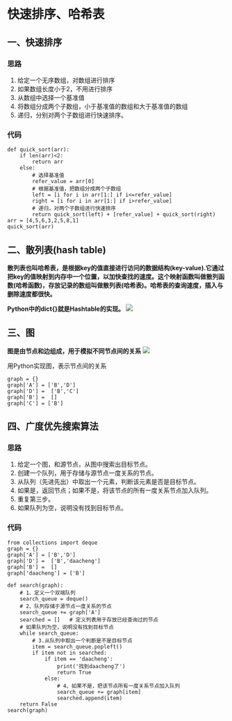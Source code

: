 # 快速排序、哈希表
## 一、快速排序
### 思路
1. 给定一个无序数组，对数组进行排序</br>
2. 如果数组长度小于2，不用进行排序</br>
3. 从数组中选择一个基准值</br>
4. 将数组分成两个子数组，小于基准值的数组和大于基准值的数组</br>
5. 递归，分别对两个子数组进行快速排序。</br>
### 代码

    def quick_sort(arr):
        if len(arr)<2:
            return arr
        else:
            # 选择基准值
            refer_value = arr[0]
            # 根据基准值，把数组分成两个子数组
            left = [i for i in arr[1:] if i<=refer_value]
            right = [i for i in arr[1:] if i>refer_value]
            # 递归，对两个子数组进行快速排序
            return quick_sort(left) + [refer_value] + quick_sort(right)
    arr = [4,5,6,3,2,5,8,1]
    quick_sort(arr)     

## 二、散列表(hash table)
**散列表也叫哈希表，是根据key的值直接进行访问的数据结构(key-value).它通过把key的值映射到内存中一个位置，以加快查找的速度。这个映射函数叫做散列函数(哈希函数)，存放记录的数组叫做散列表(哈希表)。哈希表的查询速度，插入与删除速度都很快。**

**Python中的dict{}就是Hashtable的实现。**
![](https://github.com/daacheng/PythonBasic/blob/master/pic/hashtable.jpg?raw=true)
## 三、图
**图是由节点和边组成，用于模拟不同节点间的关系**
![](https://github.com/daacheng/PythonBasic/blob/master/pic/tu.jpg?raw=true)

用Python实现图，表示节点间的关系

    graph = {}
    graph['A'] = ['B','D']
    graph['D'] =  ['B','C']
    graph['B'] =  []
    graph['C'] = ['B']

## 四、广度优先搜索算法
### 思路
1. 给定一个图，和源节点，从图中搜索出目标节点。</br>
2. 创建一个队列，用于存储与源节点一度关系的节点。</br>
3. 从队列（先进先出）中取出一个元素，判断该元素是否是目标节点。</br>
4. 如果是，返回节点；如果不是，将该节点的所有一度关系节点加入队列。</br>
5. 重复第三步。</br>
6. 如果队列为空，说明没有找到目标节点。

### 代码

    from collections import deque
    graph = {}
    graph['A'] = ['B','D']
    graph['D'] =  ['B','daacheng']
    graph['B'] =  []
    graph['daacheng'] = ['B']

    def search(graph):
        # 1、定义一个双端队列
        search_queue = deque()
        # 2、队列存储于源节点一度关系的节点
        search_queue += graph['A']
        searched = []   # 定义列表用于存放已经查询过的节点
        # 如果队列为空，说明没有找到目标节点
        while search_queue:
            # 3.从队列中取出一个判断是不是目标节点
            item = search_queue.popleft()
            if item not in searched:
                if item == 'daacheng':
                    print('找到daacheng了')
                    return True
                else:
                    # 4、如果不是，把该节点所有一度关系节点加入队列
                    search_queue += graph[item]
                    searched.append(item)
        return False
    search(graph)
